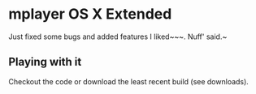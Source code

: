 mplayer OS X Extended
=====================

Just fixed some bugs and added features I liked~~~. 
Nuff' said.~

Playing with it
---------------

Checkout the code or download the least recent build (see downloads).